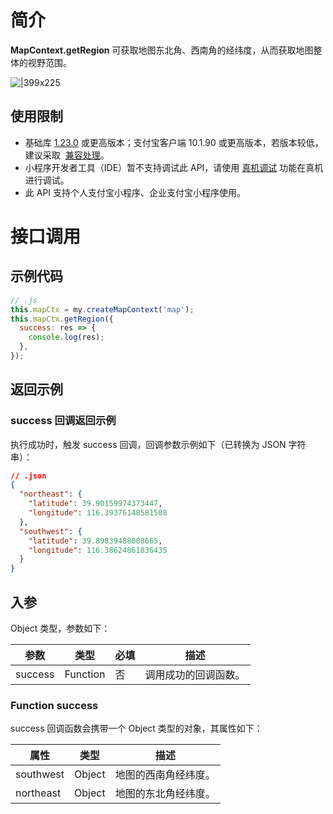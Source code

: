 # 简介

**MapContext.getRegion** 可获取地图东北角、西南角的经纬度，从而获取地图整体的视野范围。

![|399x225](http://mdn.alipayobjects.com/afts/img/A*9KnRSZHPtBZ9xbJMl2ucnwBkAa8wAA/original?bz=openpt_doc&t=FDATT4LmNWYCQJlzrCcm0QAAAABkMK8AAAAA#align=left&display=inline&height=225&margin=%5Bobject%20Object%5D&originHeight=225&originWidth=399&status=done&style=stroke&width=399)

## 使用限制

- 基础库 [1.23.0](https://opendocs.alipay.com/mini/framework/lib) 或更高版本；支付宝客户端 10.1.90 或更高版本，若版本较低，建议采取  [兼容处理](https://opendocs.alipay.com/mini/framework/compatibility)。
- 小程序开发者工具（IDE）暂不支持调试此 API，请使用 [真机调试](https://opendocs.alipay.com/mini/ide/remote-debug) 功能在真机进行调试。
- 此 API 支持个人支付宝小程序、企业支付宝小程序使用。

# 接口调用

## 示例代码

```javascript
// .js
this.mapCtx = my.createMapContext('map');
this.mapCtx.getRegion({
  success: res => {
    console.log(res);
  },
});
```

## 返回示例

### success 回调返回示例

执行成功时，触发 success 回调，回调参数示例如下（已转换为 JSON 字符串）：

```json
// .json
{
  "northeast": {
    "latitude": 39.90159974373447,
    "longitude": 116.39376148581508
  },
  "southwest": {
    "latitude": 39.89839488008665,
    "longitude": 116.38624861836435
  }
}
```

## 入参

Object 类型，参数如下：

| **参数** | **类型** | **必填** | **描述**             |
| -------- | -------- | -------- | -------------------- |
| success  | Function | 否       | 调用成功的回调函数。 |

### Function success

success 回调函数会携带一个 Object 类型的对象，其属性如下：

| **属性**  | **类型** | **描述**             |
| --------- | -------- | -------------------- |
| southwest | Object   | 地图的西南角经纬度。 |
| northeast | Object   | 地图的东北角经纬度。 |

